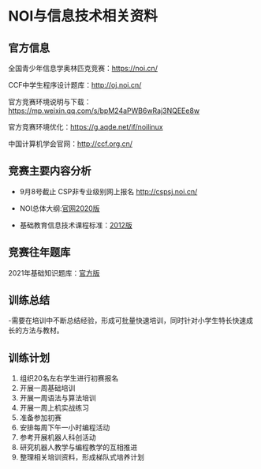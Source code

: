 # NOI与信息技术相关资料

## 官方信息

全国青少年信息学奥林匹克竞赛：https://noi.cn/

CCF中学生程序设计题库：http://oj.noi.cn/

官方竞赛环境说明与下载：https://mp.weixin.qq.com/s/bpM24aPWB6wRaj3NQEEe8w

官方竞赛环境优化：https://g.aqde.net/if/noilinux

中国计算机学会官网：http://ccf.org.cn/


## 竞赛主要内容分析
- 9月8号截止 CSP非专业级别网上报名 http://cspsj.noi.cn/

- NOI总体大纲:[官网2020版](https://m.aqde.net:89/pdfview/web/viewer.html?file=/resourceController/getResource/be2541d4-eb16-4561-a4d2-fe652685408c)

- 基础教育信息技术课程标准：[2012版](https://m.aqde.net:89/pdfview/web/viewer.html?file=/resourceController/getResource/9b7f1a5f-c537-4635-9f5a-5bd56542d7d7)




## 竞赛往年题库

2021年基础知识题库：[官方版](https://m.aqde.net:89/pdfview/web/viewer.html?file=/resourceController/getResource/61b0facd-88fd-4d8d-af92-294195624774)


## 训练总结
-需要在培训中不断总结经验，形成可批量快速培训，同时针对小学生特长快速成长的方法与教材。


## 训练计划

1. 组织20名左右学生进行初赛报名
2. 开展一周基础培训
3. 开展一周语法与算法培训
4. 开展一周上机实战练习
5. 准备参加初赛
6. 安排每周下午一小时编程活动
7. 参考开展机器人科创活动
8. 研究机器人教学与编程教学的互相推进
9. 整理相关培训资料，形成梯队式培养计划
